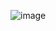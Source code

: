 ![image](https://user-images.githubusercontent.com/42006829/184194222-f404441d-8616-42e7-99d1-4831e4b9b5ae.png)
